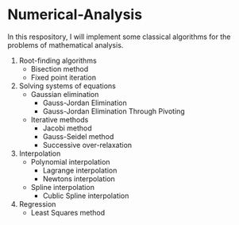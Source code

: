 # Numerical-Analysis
In this respository, I will implement some classical algorithms for the problems of mathematical analysis. 

1. Root-finding algorithms
    - Bisection method
    - Fixed point iteration
2. Solving systems of equations
    - Gaussian elimination
        - Gauss-Jordan Elimination
        - Gauss-Jordan Elimination Through Pivoting
    - Iterative methods
        - Jacobi method
        - Gauss-Seidel method
        - Successive over-relaxation
3. Interpolation
    - Polynomial interpolation
        - Lagrange interpolation
        - Newtons interpolation
    - Spline interpolation
        - Cublic Spline interpolation
4. Regression
    - Least Squares method
